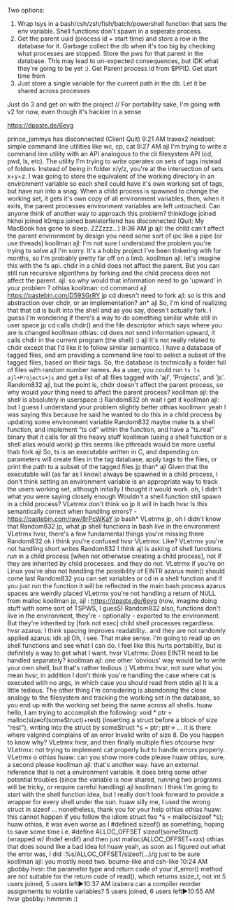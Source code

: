 Two options:
1. Wrap tsys in a bash/csh/zsh/fish/batch/powershell function that sets the env variable. Shell functions don't spawn in a seperate process.
2. Get the parent uuid (process id + start time) and store a row in the database for it. Garbage collect the db when it's too big by checking what processes are stopped. Store the pws for that parent in the database. This may lead to un-expected consequences, but IDK what they're going to be yet :). Get Parent process id from $PPID. Get start time from 
3. Just store a single variable for the current path in the db. Let it be shared across processes

Just do 3 and get on with the project
// For portability sake, I'm going with v2 for now, even though it's hackier in a sense

https://dpaste.de/6evg



prince_jammys has disconnected (Client Quit)
 9∶21 AM
traxex2	nokdoot: simple command line utilities like wc, cp, cat
 9∶27 AM
ajl	I'm trying to write a command line utility with an API analogous to the cli filesystem API (cd, pwd, ls, etc). The utility I'm trying to write operates on sets of tags instead of folders. Instead of being in folder x/y/z, you're at the intersection of sets x+y+z. I was going to store the equivalent of the working directory in an environment variable so each shell could have it's own working set of tags, but have run into a snag. When a child process is spawned to change the working set, it gets it's own copy of all environment variables, then, when it exits, the parent processes environment variables are left untouched. Can anyone think of another way to approach this problem?
thinkdoge joined
hkhoi joined
k0mpa joined
banisterfiend has disconnected (Quit: My MacBook has gone to sleep. ZZZzzz…)
 9∶36 AM
jp	ajl: the child can't affect the parent environment by design
you need some sort of ipc like a pipe
(or use threads)
koollman	ajl: I'm not sure I understand the problem you're trying to solve
ajl	I'm sorry. It's a hobby project I've been tinkering with for months, so I'm probably pretty far off on a limb. 
koollman	ajl: let's imagine this with the fs api. chdir in a child does not affect the parent. But you can still run recursive algorithms by forking and the child process does not affect the parent.
ajl: so why would that information need to go 'upward' in your problem ?
othias	koollman: cd command
ajl	https://pastebin.com/D59SGrRY
jp	cd doesn't need to fork
 ajl: so is this and abstraction over chdir, or an implementation?
an*
ajl	So, I'm kind of realizing that that cd is built into the shell and as you say, doesn't actually fork. I guess I'm wondering if there's a way to do something similar while still in user space
jp	cd calls chdir() and the file descriptor which says where you are is changed
koollman	othias: cd does not send information upward, it calls chdir in the current program (the shell) :)
ajl	It's not really related to chdir except that I'd like it to follow similar semantics. I have a database of tagged files, and am providing a command line tool to select a subset of the tagged files, based on their tags. So, the database is technically a folder full of files with random number names. As a user, you could run `ts ls ajl+Projects+js` and get a list of all files tagged with 'ajl', 'Projects', and 'js'. 
Random832	ajl, but the point is, chdir doesn't affect the parent process, so why would *your* thing need to affect the parent process?
koollman	ajl: the shell is absolutely in userspace :)
Random832	oh wait i get it
koollman	ajl: but I guess I understand your problem slightly better
othias	koollman: yeah I was saying this because he said he wanted to do this in a child process by updating some environment variable
Random832	maybe make ts a shell function, and implement "ts cd" within the function, and have a "ts.real" binary that it calls for all the heavy stuff
koollman	(using a shell function or a shell alias would work)
jp	this seems like pthreads would be more useful thab fork
ajl	So, ts is an executable written in C, and depending on parameters will create files in the tag database, apply tags to the files, or print the path to a subset of the tagged files
jp	than*
ajl	Given that the executable will (as far as I know) always be spawned in a child process, I don't think setting an environment variable is an appropriate way to track the users working set, although initially I thought it would work. 
oh, I didn't what you were saying closely enough
Wouldn't a shell function still spawn in a child process?
VLetrmx	don't think so
jp	it will in badh
hvsr	Is this semantically correct when handling errors? - https://pastebin.com/raw/8rPcWKaY
jp	bash*
VLetrmx	jp, oh I didn't know that
Random832	jp, what
jp	shell functions in bash live in the environment
VLetrmx	hvsr, there's a few fundamental things you're missing there
Random832	ok i think you're confused
hvsr	VLetrmx: Like?
VLetrmx	you're not handling short writes
Random832	I think ajl is asking of shell functions *run* in a child process [when not otherwise creating a child process], not if they are inherited *by* child processes.
and they do not.
VLetrmx	if you're on Linux you're also not handling the possibility of EINTR
azarus	main() should come last
Random832	you can set variables or cd in a shell function and if you just run the function it will be reflected in the main bash process
azarus	spaces are weirdly placed
VLetrmx	you're not handling a return of NULL from malloc
koollman	jp, ajl : https://dpaste.de/6evg (now, imagine doing stuff with some sort of TSPWS, I guesS)
Random832	also, functions don't live in the environment, they're - optionally - exported to the environment. But they're inherited by [fork not exec] child shell processes regardless.
hvsr	azarus: I think spacing improves readablity.. and they are not randomly applied
azarus: idk
ajl	Oh, I see. That make sense. I'm going to read up on shell functions and see what I can do. I feel like this hurts portability, but is definitely a way to get what I want.
hvsr	VLetrmx: Does EINTR need to be handled separately?
koollman	ajl: one other 'obvious' way would be to write your own shell, but that's rather tedious :)
VLetrmx	hvsr, not sure what you mean
hvsr, in addition I don't think you're handling the case where cat is executed with no args, in which case you should read from stdin
ajl	It is a little tedious. The other thing I'm considering is abandoning the close analogy to the filesystem and tracking the working set in the database, so you end up with the working set being the same across all shells.
huaw	hello, I am trying to accomplish the following: void * ptr = malloc(sizeof(someStruct)+rest) (inserting a struct before a block of size "rest"), writing into the struct by someStruct *s = ptr; ptr-> ... it is there where valgrind complains of an error Invalid write of size 8. Do you happen to know why?
VLetrmx	hvsr, and then finally multiple files ofcourse
hvsr	VLetrmx: not trying to implement cat properly but to handle errors properly..
VLetrmx	o
othias	huaw: can you show more code please
huaw	othias, sure, a second please
koollman	ajl: that's another way. have an external reference that is not a environment variable. It does bring some other potential troubles (since the variable is now shared, running two programs will be tricky, or require careful handling)
ajl	koollman: I think I'm going to start with the shell function idea, but I really don't look forward to provide a wrapper for every shell under the sun.
huaw	silly me, I used the wrong struct in sizeof ... nonetheless, thank you for your help othias
othias	huaw: this cannot happen if you follow the idiom  struct foo *s = malloc(sizeof *s);
huaw	othias, it was even worse as I #defined sizeof() as something, hoping to save some time
i.e. #define ALLOC_OFFSET sizeof(someStruct) (wrapped w/ ifndef endif) and then just malloc(ALLOC_OFFSET+xxx)
othias	that does sound like a bad idea lol
huaw	yeah, as soon as I figured out what the error was, I did :%s/ALLOC_OFFSET/sizeof(...)/g just to be sure
koollman	ajl: you mostly need two. bourne-like and csh-like
10∶24 AM
gbobby	hvsr: the parameter type and return code of your if_error() method are not suitable for the return code of read(), which returns ssize_t, not int
5 users joined, 5 users left▶10∶37 AM
izabera	can a compiler reorder assignments to volatile variables?
5 users joined, 6 users left▶10∶55 AM
hvsr	gbobby: hmmmm :)
